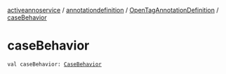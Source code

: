 [activeannoservice](../../index.md) / [annotationdefinition](../index.md) / [OpenTagAnnotationDefinition](index.md) / [caseBehavior](./case-behavior.md)

# caseBehavior

`val caseBehavior: `[`CaseBehavior`](../-case-behavior/index.md)